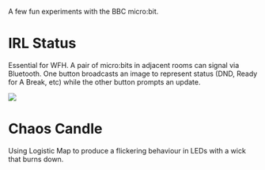 A few fun experiments with the BBC micro:bit.

# IRL Status
Essential for WFH.  A pair of micro:bits in adjacent rooms can signal via Bluetooth.  One button broadcasts an image to represent status (DND, Ready for A Break, etc) while the other button prompts an update.

[![](http://img.youtube.com/vi/0ISKJLZP3dQ/0.jpg)](http://www.youtube.com/watch?v=0ISKJLZP3dQ "IRL status")

# Chaos Candle
Using Logistic Map to produce a flickering behaviour in LEDs with a wick that burns down.
